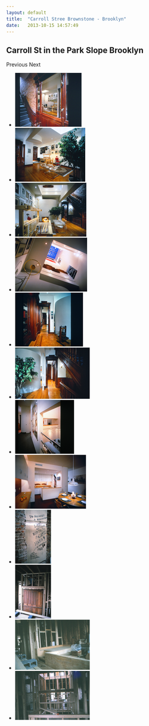 ```yaml
---
layout: default
title:  "Carroll Stree Brownstone - Brooklyn"
date:   2013-10-15 14:57:49
---
```


<noscript>
  <style>
    .es-carousel ul{
      display:block;
    }
  </style>
</noscript>
<script id="img-wrapper-tmpl" type="text/x-jquery-tmpl">
  <div class="rg-image-wrapper">
    {{if itemsCount > 1}}
      <div class="rg-image-nav">
        <a href="#" class="rg-image-nav-prev">Previous Image</a>
        <a href="#" class="rg-image-nav-next">Next Image</a>
      </div>
    {{/if}}
    <div class="rg-image"></div>
    <div class="rg-loading"></div>
    <div class="rg-caption-wrapper">
      <div class="rg-caption" style="display:none;">
        <p></p>
      </div>
    </div>
  </div>
</script>


<div class="content">
<h2>Carroll St in the Park Slope Brooklyn</h2>
<div id="rg-gallery" class="rg-gallery">
<div class="rg-thumbs">

<div class="es-carousel-wrapper">
<div class="es-nav">
  <span class="es-nav-prev">Previous</span>
  <span class="es-nav-next">Next</span>
</div>
<div class="es-carousel">
  <ul>
    <li><a href="#"><img src="carroll_st/thumbs/IMG_0001.png" data-large="carroll_st/IMG_0001.png" alt="image0001" data-description="Entryway" /></a></li>
    <li><a href="#"><img src="carroll_st/thumbs/IMG_0002.png" data-large="carroll_st/IMG_0002.png" alt="image0002" data-description="Living Room" /></a></li>
    <li><a href="#"><img src="carroll_st/thumbs/IMG_0003.png" data-large="carroll_st/IMG_0003.png" alt="image0003" data-description="Loom & Fireplace" /></a></li>
    <li><a href="#"><img src="carroll_st/thumbs/IMG_0004.png" data-large="carroll_st/IMG_0004.png" alt="image0004" data-description="Looking up the Well" /></a></li>
    <li><a href="#"><img src="carroll_st/thumbs/IMG_0005.png" data-large="carroll_st/IMG_0005.png" alt="image0005" data-description="Parlor Floor" /></a></li>
    <li><a href="#"><img src="carroll_st/thumbs/IMG_0006.png" data-large="carroll_st/IMG_0006.png" alt="image0006" data-description="Parlor Floor" /></a></li>
    <li><a href="#"><img src="carroll_st/thumbs/IMG_0007.png" data-large="carroll_st/IMG_0007.png" alt="image0007" data-description="Towards the Kitchen" /></a></li>
    <li><a href="#"><img src="carroll_st/thumbs/IMG_0008.png" data-large="carroll_st/IMG_0008.png" alt="image0008" data-description="Dining Room & Kitchen" /></a></li>
    <li><a href="#"><img src="carroll_st/thumbs/IMG_0009.png" data-large="carroll_st/IMG_0009.png" alt="image0009" data-description="Birthing the Camel" /></a></li>
    <li><a href="#"><img src="carroll_st/thumbs/IMG_0010.png" data-large="carroll_st/IMG_0010.png" alt="image0010" data-description="Construction" /></a></li>
    <li><a href="#"><img src="carroll_st/thumbs/IMG_0011.png" data-large="carroll_st/IMG_0011.png" alt="image0011" data-description="Construction" /></a></li>
    <li><a href="#"><img src="carroll_st/thumbs/IMG_0012.png" data-large="carroll_st/IMG_0012.png" alt="image0012" data-description="Construction" /></a></li>
  </ul>
</div>
</div>

</div>
</div>
</div>

